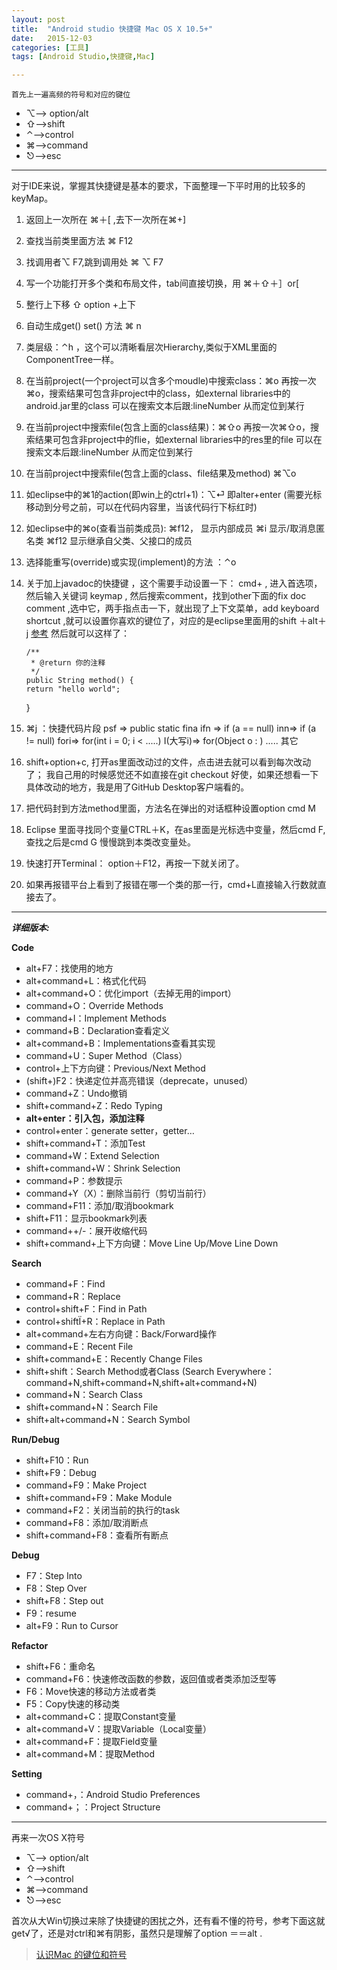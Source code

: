 ```yaml
---
layout: post
title:  "Android studio 快捷键 Mac OS X 10.5+"
date:   2015-12-03 
categories: [工具]
tags: [Android Studio,快捷键,Mac]

---
```

    首先上一遍高频的符号和对应的键位

  - ⌥—> option/alt 
  - ⇧—>shift 
  - ⌃—>control 
  - ⌘—>command 
  - ⎋—>esc 


----------
对于IDE来说，掌握其快捷键是基本的要求，下面整理一下平时用的比较多的keyMap。

1. 返回上一次所在  ⌘＋[ ,去下一次所在⌘+]
3. 查找当前类里面方法 ⌘ F12
5. 找调用者⌥ F7,跳到调用处 ⌘ ⌥ F7 
5. 写一个功能打开多个类和布局文件，tab间直接切换，用 ⌘＋⇧＋］or[
5. 整行上下移 ⇧ option +上下 
5. 自动生成get() set() 方法 ⌘ n
6. 类层级：⌃h ，这个可以清晰看层次Hierarchy,类似于XML里面的ComponentTree一样。
8. 在当前project(一个project可以含多个moudle)中搜索class：⌘o
    再按一次⌘o，搜索结果可包含非project中的class，如external libraries中的android.jar里的class
    可以在搜索文本后跟:lineNumber   从而定位到某行
9. 在当前project中搜索file(包含上面的class结果)：⌘⇧o
    再按一次⌘⇧o，搜索结果可包含非project中的flie，如external libraries中的res里的file
    可以在搜索文本后跟:lineNumber   从而定位到某行
10. 在当前project中搜索file(包含上面的class、file结果及method) ⌘⌥o
11. 如eclipse中的⌘1的action(即win上的ctrl+1)：⌥⏎    即alter+enter (需要光标移动到分号之前，可以在代码内容里，当该代码行下标红时)
13. 如eclipse中的⌘o(查看当前类成员):     ⌘f12， 显示内部成员
      ⌘i 显示/取消息匿名类
      ⌘f12 显示继承自父类、父接口的成员
14. 选择能重写(override)或实现(implement)的方法 ：⌃o
16. 关于加上javadoc的快捷键 ，这个需要手动设置一下：
cmd+ ,  进入首选项，然后输入关键词 keymap , 然后搜索comment，找到other下面的fix doc comment ,选中它，两手指点击一下，就出现了上下文菜单，add keyboard shortcut ,就可以设置你喜欢的键位了，对应的是eclipse里面用的shift ＋alt＋ j   [参考](http://www.xuebuyuan.com/2035619.html)
然后就可以这样了：

    
        /**
         * @return 你的注释
         */
        public String method() {
        return "hello world";
    }

16. ⌘j ：快捷代码片段
      psf => public static fina 
      ifn => if (a == null)
      inn=> if (a != null)
     fori=> for(int i = 0; i < .....)
     I(大写i)=> for(Object o : ) 
    ..... 其它 
17. shift+option+c, 打开as里面改动过的文件，点击进去就可以看到每次改动了；
我自己用的时候感觉还不如直接在git checkout 好使，如果还想看一下具体改动的地方，我是用了GitHub Desktop客户端看的。
18. 把代码封到方法method里面，方法名在弹出的对话框种设置option cmd M
19. Eclipse 里面寻找同个变量CTRL＋K，在as里面是光标选中变量，然后cmd F,查找之后是cmd G 慢慢跳到本类改变量处。
20. 快速打开Terminal： option＋F12，再按一下就关闭了。
21. 如果再报错平台上看到了报错在哪一个类的那一行，cmd+L直接输入行数就直接去了。

---------- 

___详细版本:___
   
__Code__

- alt+F7：找使用的地方 
- alt+command+L：格式化代码 
- alt+command+O：优化import（去掉无用的import） 
- command+O：Override Methods 
- command+I：Implement Methods 
- command+B：Declaration查看定义 
- alt+command+B：Implementations查看其实现 
- command+U：Super Method（Class） 
- control+上下方向键：Previous/Next Method 
- (shift+)F2：快递定位并高亮错误（deprecate，unused） 
- command+Z：Undo撤销 
- shift+command+Z：Redo Typing 
- **alt+enter：引入包，添加注释**
- control+enter：generate setter，getter… 
- shift+command+T：添加Test 
- command+W：Extend Selection 
- shift+command+W：Shrink Selection 
- command+P：参数提示 
- command+Y（X）：删除当前行（剪切当前行） 
- command+F11：添加/取消bookmark 
- shift+F11：显示bookmark列表 
- command++/-：展开收缩代码 
- shift+command+上下方向键：Move Line Up/Move Line Down

__Search__

- command+F：Find 
- command+R：Replace 
- control+shift+F：Find in Path 
- control+shiftÏ+R：Replace in Path 
- alt+command+左右方向键：Back/Forward操作 
- command+E：Recent File 
- shift+command+E：Recently Change Files 
- shift+shift：Search Method或者Class (Search Everywhere：command+N,shift+command+N,shift+alt+command+N) 
- command+N：Search Class 
- shift+command+N：Search File 
- shift+alt+command+N：Search Symbol

__Run/Debug__

- shift+F10：Run 
- shift+F9：Debug 
- command+F9：Make Project 
- shift+command+F9：Make Module 
- command+F2：关闭当前的执行的task 
- command+F8：添加/取消断点 
- shift+command+F8：查看所有断点 

__Debug__

- F7：Step Into 
- F8：Step Over 
- shift+F8：Step out 
- F9：resume 
- alt+F9：Run to Cursor

__Refactor__

- shift+F6：重命名 
- command+F6：快速修改函数的参数，返回值或者类添加泛型等 
- F6：Move快速的移动方法或者类 
- F5：Copy快速的移动类 
- alt+command+C：提取Constant变量 
- alt+command+V：提取Variable（Local变量） 
- alt+command+F：提取Field变量 
- alt+command+M：提取Method

__Setting__

- command+，：Android Studio Preferences 
- command+；：Project Structure

----------
再来一次OS X符号

- ⌥—> option/alt 
- ⇧—>shift 
- ⌃—>control 
- ⌘—>command 
- ⎋—>esc 


首次从大Win切换过来除了快捷键的困扰之外，还有看不懂的符号，参考下面这就get√了，还是对ctrl和⌘有阴影，虽然只是理解了option ＝＝alt .

>  [认识Mac 的键位和符号](http://softu.cn/457)







